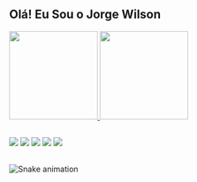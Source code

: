 ## Olá! Eu Sou o Jorge Wilson

<div>
  <a href="https://github.com/JorgeWilson-dev">
  <img height="160em" src="https://github-readme-stats.vercel.app/api?username=JorgeWilson-dev&show_icons=true&theme=tokyonight&include_all_commits=true&count_private=true"/>
  <img height="160em" src="https://github-readme-stats.vercel.app/api/top-langs/?username=JorgeWilson-dev&layout=compact&langs_count=7&theme=tokyonight"/>
</div>
  
  ##
  
<div>
  <a href="https://www.instagram.com/jorge_wilson16/" target="_blank"><img src="https://img.shields.io/badge/-Instagram-%23E4405F?style=for-the-badge&logo=instagram&logoColor=white" target="_blank"></a>
  	<a href="https://www.twitch.tv/jorgewilson1" target="_blank"><img src="https://img.shields.io/badge/Twitch-9146FF?style=for-the-badge&logo=twitch&logoColor=white" target="_blank"></a>
   <a href="" target="_blank"><img src="https://img.shields.io/badge/Discord-7289DA?style=for-the-badge&logo=discord&logoColor=white" target="_blank"></a> 
  <a href = "mailto:jorgewilsonjunior@gmail.com"><img src="https://img.shields.io/badge/-Gmail-%23333?style=for-the-badge&logo=gmail&logoColor=white" target="_blank"></a>
  <a href="https://www.linkedin.com/in/jorge-wilson-2921891a3/" target="_blank"><img src="https://img.shields.io/badge/-LinkedIn-%230077B5?style=for-the-badge&logo=linkedin&logoColor=white" target="_blank"></a> 
  
 ##
  
  ![Snake animation](https://github.com/JorgeWilson-dev/JorgeWilson-dev/blob/output/github-contribution-grid-snake.svg)
  
  
</div>
